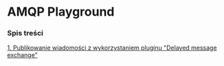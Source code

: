 #  AMQP Playground

### Spis treści
[1. Publikowanie wiadomości z wykorzystaniem pluginu "Delayed message exchange"](articles/delayed_message_exchange.md)
